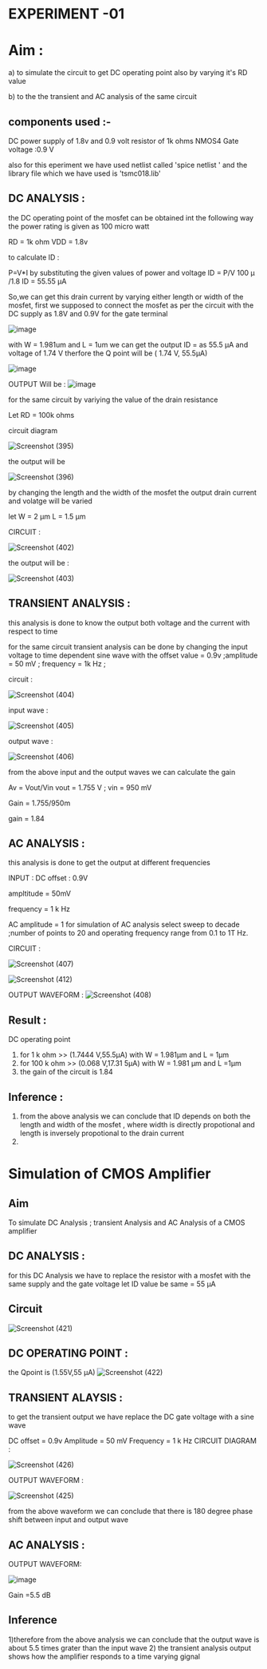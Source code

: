 #  EXPERIMENT -01



# Aim :
   a) to simulate the circuit to get DC operating point also by varying it's RD value
   
   b) to the the transient and AC analysis of the same circuit 



  ## components used :-
   DC power supply of 1.8v and 0.9 volt
   resistor of 1k ohms
   NMOS4
   Gate voltage :0.9 V
   
   also for this eperiment we have used netlist called 'spice netlist ' and the library file which 
   we have used is 'tsmc018.lib'
   

  ## DC ANALYSIS :
   
   the DC operating point of the mosfet can be obtained int the following way the power rating is given as 100 micro watt

   RD = 1k ohm
   VDD = 1.8v
   
   to calculate ID :

  P=V*I
    by substituting the given values of power and voltage ID = P/V
    100 µ /1.8
    ID = 55.55 µA

  So,we can get this drain current by varying either length or width of the mosfet,
  first we supposed to connect the mosfet as per the circuit with the DC supply as 1.8V and 0.9V for the gate terminal

  ![image](https://github.com/user-attachments/assets/d7b66808-1316-45f9-a10f-f14fc84986ba)


  with W = 1.981um and L = 1um
  we can get the output  ID = as 55.5 µA and voltage of 1.74 V
  therfore the Q point will be ( 1.74 V, 55.5µA)

  ![image](https://github.com/user-attachments/assets/a4f2f196-baea-4a9d-aede-0e876b9e905e)

  OUTPUT Will be :
  ![image](https://github.com/user-attachments/assets/83d4ea3d-6e34-46b0-89ab-c5ad17e2d3bd)

  for the same circuit by variying the value of the drain resistance 

  Let RD = 100k ohms 

circuit diagram

  ![Screenshot (395)](https://github.com/user-attachments/assets/7794c20c-02ee-41ca-b716-38e52cde9a27)

  the output will be 
  
  ![Screenshot (396)](https://github.com/user-attachments/assets/288d5fb7-dd85-41b3-b882-f57934094c28)

by changing the length and the width of the mosfet the output drain current and volatge will be varied 

let W = 2 µm
    L = 1.5 µm

  CIRCUIT :

 ![Screenshot (402)](https://github.com/user-attachments/assets/171046c7-ac62-4464-a024-77a6de6e1f3d)


 the output will be :

 ![Screenshot (403)](https://github.com/user-attachments/assets/6c1a31de-ac1f-4d34-b49c-64eb027d8684)




 ## TRANSIENT ANALYSIS :

 this analysis is done to know the output both voltage and the current with respect to time 

 for the same circuit transient analysis can be done by changing the input voltage to time dependent sine wave with the offset value = 0.9v ;amplitude = 50 mV ; frequency = 1k Hz ;

 circuit :
 
 ![Screenshot (404)](https://github.com/user-attachments/assets/26f8df12-5773-429a-99c0-2dfd67f0743d)

 input wave :
 
 ![Screenshot (405)](https://github.com/user-attachments/assets/4f32055f-d7b7-41d8-9ddb-38191a9e9b72)

 output wave :
 
 ![Screenshot (406)](https://github.com/user-attachments/assets/c5d072fe-08b9-4c3d-8a64-267fea13a82d)

 from the above input and the output waves we can calculate the gain 

 Av = Vout/Vin
 vout = 1.755 V ; vin = 950 mV
 
 Gain = 1.755/950m

  gain = 1.84

## AC ANALYSIS :

this analysis is done to get the output at different frequencies

INPUT :
 DC offset : 0.9V
 
 ampltitude = 50mV
 
 frequency = 1 k Hz
 
 AC amplitude = 1
 for simulation of AC analysis select sweep to decade ;number of points to 20 and operating frequency range from 0.1 to 1T Hz.

  CIRCUIT :
  
  ![Screenshot (407)](https://github.com/user-attachments/assets/32d81c44-c647-4a11-ba2b-c5294f1a9ffc)

  ![Screenshot (412)](https://github.com/user-attachments/assets/eebd6183-2bc1-4fe0-acc4-40f4d8ab7005)


  OUTPUT WAVEFORM :
  ![Screenshot (408)](https://github.com/user-attachments/assets/773b9e0a-58f5-44ab-a19f-2369b1693ee6)

## Result :

DC operating point 
1) for 1 k ohm >> (1.7444 V,55.5µA) with W = 1.981µm and L = 1µm
2) for 100 k ohm >> (0.068 V,17.31 5µA) with W = 1.981 µm and L =1µm
3) the gain of the circuit is 1.84

## Inference :
 1) from the above  analysis we can conclude that ID depends on both the length and width of the mosfet , where width is directly propotional and length is inversely propotional to the drain current
 2)  


 # Simulation of CMOS Amplifier

 ## Aim
 To simulate DC Analysis ; transient Analysis and AC Analysis of a CMOS amplifier

 ## DC ANALYSIS :

 for this DC Analysis we have to replace the resistor with a mosfet with the same supply and the gate voltage
 let ID value be same = 55 µA

 ## Circuit 
 ![Screenshot (421)](https://github.com/user-attachments/assets/fb44f6f9-1976-48ae-99e8-df90c125fc54)
 
 ## DC OPERATING POINT :

 
the Qpoint is (1.55V,55 µA)
 ![Screenshot (422)](https://github.com/user-attachments/assets/7de8a3e8-37f1-4761-914e-379e94570a05)


 ## TRANSIENT ALAYSIS :

to get the transient output we have replace the DC gate voltage with a sine wave 

 DC offset = 0.9v
 Amplitude = 50 mV
 Frequency = 1 k Hz
 CIRCUIT DIAGRAM :
 
![Screenshot (426)](https://github.com/user-attachments/assets/fde08bfd-5902-49bf-95cc-92c622b6c8f7)



 OUTPUT WAVEFORM :
 
 ![Screenshot (425)](https://github.com/user-attachments/assets/f0216bac-531d-4a43-9bb4-920b1d1588a6)

 from the above waveform we can conclude that there is 180 degree phase shift between input and output wave

 ## AC ANALYSIS :

 OUTPUT WAVEFORM:

 ![image](https://github.com/user-attachments/assets/f211b851-7281-4292-b91d-a722fe27aed3)

 Gain =5.5 dB

 ## Inference 
 1)therefore from the above analysis we can conclude that the output wave is about 5.5 times grater than the input wave
 2) the transient analysis output shows how the amplifier responds to a time varying gignal
 

 
 



 
  


  


  


    

   
   
